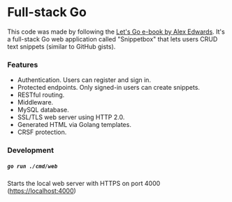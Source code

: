 # Full-stack Go

This code was made by following the [Let's Go e-book by Alex Edwards](https://lets-go.alexedwards.net/). It's a full-stack Go web application called "Snippetbox" that lets users CRUD text snippets (similar to GitHub gists).

### Features

- Authentication. Users can register and sign in.
- Protected endpoints. Only signed-in users can create snippets.
- RESTful routing.
- Middleware.
- MySQL database.
- SSL/TLS web server using HTTP 2.0.
- Generated HTML via Golang templates.
- CRSF protection.

### Development

##### `go run ./cmd/web`

Starts the local web server with HTTPS on port 4000 ([https://localhost:4000](https://localhost:4000))
